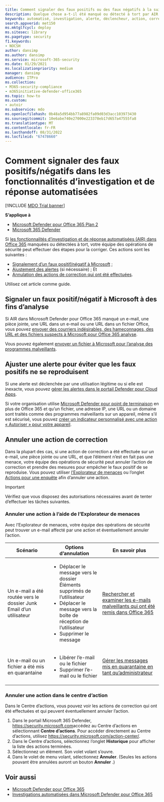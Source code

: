 ```yaml
---
title: Comment signaler des faux positifs ou des faux négatifs à la suite d’une enquête automatisée dans Microsoft Defender pour Office 365
description: Quelque chose a-t-il été manqué ou détecté à tort par AIR dans Microsoft Defender pour Office 365 ? Découvrez comment envoyer des faux positifs ou des faux négatifs à Microsoft à des fins d’analyse.
keywords: automatisé, investigation, alerte, déclencheur, action, correction, faux positif, faux négatif
search.appverid: met150
ms.mktglfcycl: deploy
ms.sitesec: library
ms.pagetype: security
f1.keywords:
- NOCSH
author: dansimp
ms.author: dansimp
ms.service: microsoft-365-security
ms.date: 01/29/2021
ms.localizationpriority: medium
manager: dansimp
audience: ITPro
ms.collection:
- M365-security-compliance
- m365initiative-defender-office365
ms.topic: how-to
ms.custom:
- autoir
ms.subservice: mdo
ms.openlocfilehash: 0b48a5d954bb77a8982fa09d03d3acc103973430
ms.sourcegitcommit: 10e6abe740e27000e223378eb17d657a47555fa8
ms.translationtype: MT
ms.contentlocale: fr-FR
ms.lasthandoff: 08/31/2022
ms.locfileid: "67478660"
---
```

# <a name="how-to-report-false-positivesnegatives-in-automated-investigation-and-response-capabilities"></a>Comment signaler des faux positifs/négatifs dans les fonctionnalités d’investigation et de réponse automatisées

[!INCLUDE [MDO Trial banner](../includes/mdo-trial-banner.md)]

**S’applique à**
- [Microsoft Defender pour Office 365 Plan 2](defender-for-office-365.md)
- [Microsoft 365 Defender](../defender/microsoft-365-defender.md)

Si [les fonctionnalités d’investigation et de réponse automatisées (AIR) dans Office 365](automated-investigation-response-office.md) manquées ou détectées à tort, votre équipe des opérations de sécurité peut effectuer des étapes pour la corriger. Ces actions sont les suivantes :

- [Signalement d’un faux positif/négatif à Microsoft](#report-a-false-positivenegative-to-microsoft-for-analysis) ;
- [Ajustement des alertes](#adjust-an-alert-to-prevent-false-positives-from-recurring) (si nécessaire) ; Et
- [Annulation des actions de correction qui ont été effectuées](#undo-a-remediation-action).

Utilisez cet article comme guide.

## <a name="report-a-false-positivenegative-to-microsoft-for-analysis"></a>Signaler un faux positif/négatif à Microsoft à des fins d’analyse

Si AIR dans Microsoft Defender pour Office 365 manqué un e-mail, une pièce jointe, une URL dans un e-mail ou une URL dans un fichier Office, vous pouvez [envoyer des courriers indésirables, des hameçonnages, des URL et des fichiers suspects à Microsoft pour Office 365 analyse](admin-submission.md).

Vous pouvez également [envoyer un fichier à Microsoft pour l’analyse des programmes malveillants](https://www.microsoft.com/wdsi/filesubmission).

## <a name="adjust-an-alert-to-prevent-false-positives-from-recurring"></a>Ajuster une alerte pour éviter que les faux positifs ne se reproduisent

Si une alerte est déclenchée par une utilisation légitime ou si elle est inexacte, vous pouvez [gérer les alertes dans le portail Defender pour Cloud Apps](/cloud-app-security/managing-alerts).

Si votre organisation utilise [Microsoft Defender pour point de terminaison](/windows/security/threat-protection) en plus de Office 365 et qu’un fichier, une adresse IP, une URL ou un domaine sont traités comme des programmes malveillants sur un appareil, même s’il est sécurisé, vous pouvez [créer un indicateur personnalisé avec une action « Autoriser » pour votre appareil](/windows/security/threat-protection/microsoft-defender-atp/manage-indicators).

## <a name="undo-a-remediation-action"></a>Annuler une action de correction

Dans la plupart des cas, si une action de correction a été effectuée sur un e-mail, une pièce jointe ou une URL, et que l’élément n’est en fait pas une menace, votre équipe des opérations de sécurité peut annuler l’action de correction et prendre des mesures pour empêcher le faux positif de se reproduise. Vous pouvez utiliser [l’Explorateur de menaces](#undo-an-action-using-threat-explorer) ou l’onglet [Actions pour une enquête](#undo-an-action-in-the-action-center) afin d’annuler une action.

> [!IMPORTANT]
> Vérifiez que vous disposez des autorisations nécessaires avant de tenter d’effectuer les tâches suivantes.

### <a name="undo-an-action-using-threat-explorer"></a>Annuler une action à l’aide de l’Explorateur de menaces

Avec l’Explorateur de menaces, votre équipe des opérations de sécurité peut trouver un e-mail affecté par une action et éventuellement annuler l’action.

|Scénario|Options d’annulation|En savoir plus|
|---|---|---|
|Un e-mail a été routée vers le dossier Junk Email d’un utilisateur|<ul><li>Déplacer le message vers le dossier Éléments supprimés de l’utilisateur</li><li>Déplacer le message vers la boîte de réception de l’utilisateur</li><li>Supprimer le message</li></ul>|[Rechercher et examiner les e-mails malveillants qui ont été remis dans Office 365](investigate-malicious-email-that-was-delivered.md)|
|Un e-mail ou un fichier a été mis en quarantaine|<ul><li>Libérer l’e-mail ou le fichier</li><li> Supprimer l’e-mail ou le fichier</li></ul>|[Gérer les messages mis en quarantaine en tant qu’administrateur](manage-quarantined-messages-and-files.md)|

### <a name="undo-an-action-in-the-action-center"></a>Annuler une action dans le centre d’action

Dans le Centre d’actions, vous pouvez voir les actions de correction qui ont été effectuées et qui peuvent éventuellement annuler l’action.

1. Dans le portail Microsoft 365 Defender, <https://security.microsoft.com>accédez au Centre d’actions en sélectionnant **Centre d’actions**. Pour accéder directement au Centre d’actions, utilisez <https://security.microsoft.com/action-center/>.
2. Dans le Centre d’actions, sélectionnez l’onglet **Historique** pour afficher la liste des actions terminées.
3. Sélectionnez un élément. Son volet volant s’ouvre.
4. Dans le volet de menu volant, sélectionnez **Annuler**. (Seules les actions pouvant être annulées auront un bouton **Annuler** .)

## <a name="see-also"></a>Voir aussi

- [Microsoft Defender pour Office 365](defender-for-office-365.md)
- [Investigations automatisées dans Microsoft Defender pour Office 365](office-365-air.md)
